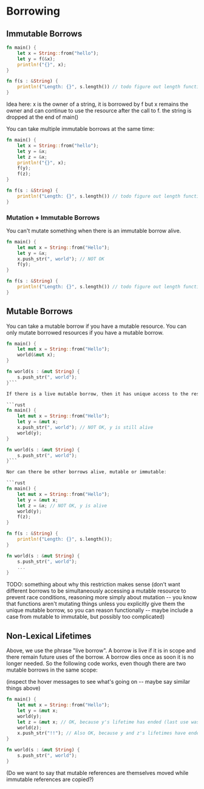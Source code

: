 # Borrowing

## Immutable Borrows

```rust
fn main() {
    let x = String::from("hello");
    let y = f(&x); 
    println!("{}", x);
}

fn f(s : &String) {
    println!("Length: {}", s.length()) // todo figure out length function
}
```

Idea here: x is the owner of a string, it is borrowed by f but x remains the owner
and can continue to use the resource after the call to f. the string is dropped at
the end of main()

You can take multiple immutable borrows at the same time:

```rust 
fn main() {
    let x = String::from("hello");
    let y = &x;
    let z = &x;
    println!("{}", x);
    f(y);
    f(z);
}

fn f(s : &String) {
    println!("Length: {}", s.length()) // todo figure out length function
}
```

### Mutation + Immutable Borrows

You can't mutate something when there is an immutable borrow alive. 

```rust
fn main() {
    let mut x = String::from("Hello");
    let y = &x;
    x.push_str(", world"); // NOT OK
    f(y);
}

fn f(s : &String) {
    println!("Length: {}", s.length()) // todo figure out length function
}
```

## Mutable Borrows

You can take a mutable borrow if you have a mutable resource. You can only mutate borrowed resources if you have a mutable borrow. 

```rust 
fn main() {
    let mut x = String::from("Hello");
    world(&mut x);
}

fn world(s : &mut String) {
    s.push_str(", world");
}```

If there is a live mutable borrow, then it has unique access to the resource. The owner cannot mutate it: 

```rust 
fn main() {
    let mut x = String::from("Hello");
    let y = &mut x;
    x.push_str(", world"); // NOT OK, y is still alive
    world(y);
}

fn world(s : &mut String) {
    s.push_str(", world");
}```

Nor can there be other borrows alive, mutable or immutable:

```rust 
fn main() {
    let mut x = String::from("Hello");
    let y = &mut x;
    let z = &x; // NOT OK, y is alive
    world(y);
    f(z);
}

fn f(s : &String) {
    println!("Length: {}", s.length());
}

fn world(s : &mut String) {
    s.push_str(", world");
    ...
}
```

TODO: something about why this restriction makes sense (don't want different borrows to be simultaneously accessing a mutable resource to prevent race conditions, reasoning more simply about mutation -- you know that
functions aren't mutating things unless you explicitly give them the unique mutable borrow, so you can reason 
functionally -- maybe include a case from mutable to immutable, but possibly too complicated)

## Non-Lexical Lifetimes

Above, we use the phrase "live borrow". A borrow is live if it is in scope and there remain future
uses of the borrow. A borrow dies once as soon it is no longer needed. So the following code works, 
even though there are two mutable borrows in the same scope:

(inspect the hover messages to see what's going on -- maybe say similar things above)

```rust 
fn main() {
    let mut x = String::from("Hello");
    let y = &mut x;
    world(y);
    let z = &mut x; // OK, because y's lifetime has ended (last use was on previous line)
    world(z);
    x.push_str("!!"); // Also OK, because y and z's lifetimes have ended
}

fn world(s : &mut String) {
    s.push_str(", world");
}
```

(Do we want to say that mutable references are themselves moved while immutable references are copied?)

